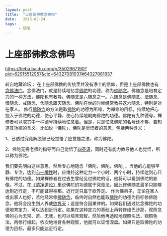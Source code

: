 ```yaml
---
layout: post
title:  "上座部佛教念佛吗"
date:   2015-02-24
tags:
      - 随笔
---
```


# 上座部佛教念佛吗


https://tieba.baidu.com/p/3502967190?pid=62915512957&cid=64327081937#64327081937



转自地藏论坛：
在上座部佛教的传统里并没有净土的信仰，但是上座部佛教也有[念佛法门](https://www.baidu.com/s?wd=%E5%BF%B5%E4%BD%9B%E6%B3%95%E9%97%A8&ie=gbk&tn=SE_hldp00990_u6vqbx10)。念佛法门，就是持续地忆念[佛陀](https://www.baidu.com/s?wd=%E4%BD%9B%E9%99%80&ie=gbk&tn=SE_hldp00990_u6vqbx10)的功德，称为[佛随念](https://www.baidu.com/s?wd=%E4%BD%9B%E9%9A%8F%E5%BF%B5&ie=gbk&tn=SE_hldp00990_u6vqbx10)。佛随念是培育定力的一种方法，佛陀也有教导。佛随念是六随念之一。六随念是佛随念、法随念、僧随念、戒随念、舍随念跟天随念。佛陀在世的时候经常教导这六随念，特别是对在家人。
修行[佛随念](https://www.baidu.com/s?wd=%E4%BD%9B%E9%9A%8F%E5%BF%B5&ie=gbk&tn=SE_hldp00990_u6vqbx10)的方法是取[佛陀](https://www.baidu.com/s?wd=%E4%BD%9B%E9%99%80&ie=gbk&tn=SE_hldp00990_u6vqbx10)的功德为所缘，为禅修的目标，持续地把心投入于佛陀的功德，使心平静，使心持续地朝向佛陀的功德。佛陀有九种德号，禅修者可以取其中一种德号持续地忆念着。但是，只是忆念佛陀的名号还不够，要知道其功德的含义。比如说「佛陀」，佛陀是觉悟者的意思，包括两种含义：

1、已透过究竟解脱智已经觉悟了应觉悟之法，称为佛陀。

2、佛陀无需老师的指导而自己觉悟了[四圣谛](https://www.baidu.com/s?wd=%E5%9B%9B%E5%9C%A3%E8%B0%9B&ie=gbk&tn=SE_hldp00990_u6vqbx10)，同时还有能力教导他人也觉悟，所以称为佛陀。

我们要先明白这些意思，然后专心地随念「佛陀，佛陀，佛陀」。当他的心能够平静、专注，达到[心一境性](https://www.baidu.com/s?wd=%E5%BF%83%E4%B8%80%E5%A2%83%E6%80%A7&ie=gbk&tn=SE_hldp00990_u6vqbx10)时，应维持这种定力一个小时、两个小时，持续达到心只有佛陀的功德。如果禅修者在过去生曾经见过佛陀的话，他将可以看到佛陀的影像。不过，在[《清净道论》](https://www.baidu.com/s?wd=%E3%80%8A%E6%B8%85%E5%87%80%E9%81%93%E8%AE%BA%E3%80%8B&ie=gbk&tn=SE_hldp00990_u6vqbx10)里说佛陀的功德属于究竟法，因此修佛随念最多只能够达到近行定，不可能证得禅那。近行定只属于欲界定。
作为佛弟子，无论在家人或出家人也好，若他经常修[佛随念](https://www.baidu.com/s?wd=%E4%BD%9B%E9%9A%8F%E5%BF%B5&ie=gbk&tn=SE_hldp00990_u6vqbx10)，临终时自然也能取[佛陀](https://www.baidu.com/s?wd=%E4%BD%9B%E9%99%80&ie=gbk&tn=SE_hldp00990_u6vqbx10)的功德为目标修佛随念，他将会投生到人界或[欲界天](https://www.baidu.com/s?wd=%E6%AC%B2%E7%95%8C%E5%A4%A9&ie=gbk&tn=SE_hldp00990_u6vqbx10)；这是符合因果律的。如果我们通过忆念佛陀的功德培育定力，可以达到近行定。如果在这种定力的基础上再转修维巴沙那，观照念佛的心为无常、苦、无我，也可以培育观智。然后他再透彻地观照名法，观照色法，再修行缘起，依次地培育各种观智，他就可以证悟涅盘。如果只是取佛陀的功德为目标，最多只能达近行定。



